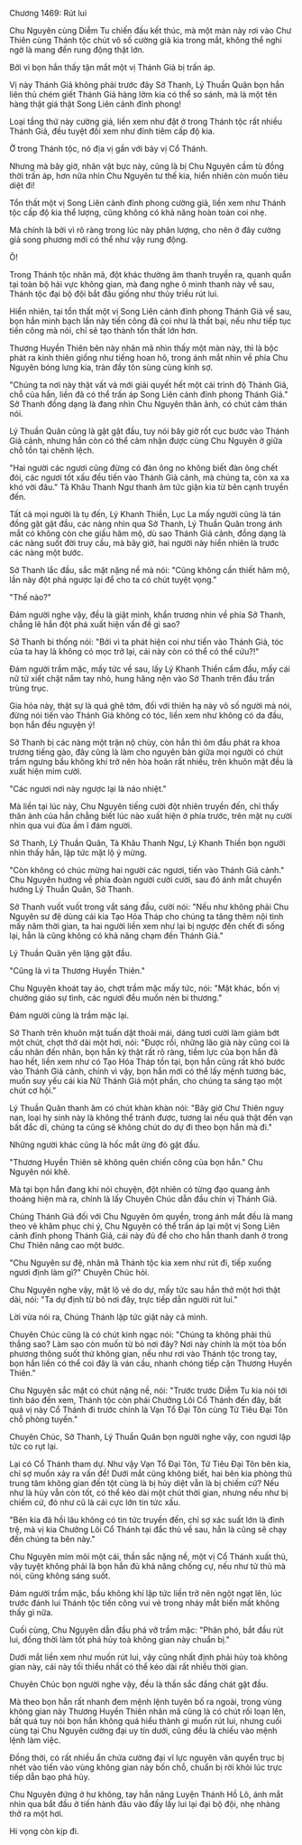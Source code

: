 




Chương 1469: Rút lui


Chu Nguyên cùng Diễm Tu chiến đấu kết thúc, mà một màn này rơi vào Chư Thiên cùng Thánh tộc chút vô số cường giả kia trong mắt, không thể nghi ngờ là mang đến rung động thật lớn.

Bởi vì bọn hắn thấy tận mắt một vị Thánh Giả bị trấn áp.

Vị này Thánh Giả không phải trước đây Sở Thanh, Lý Thuần Quân bọn hắn liên thủ chém giết Thánh Giả hàng lởm kia có thể so sánh, mà là một tên hàng thật giá thật Song Liên cảnh đỉnh phong!

Loại tầng thứ này cường giả, liền xem như đặt ở trong Thánh tộc rất nhiều Thánh Giả, đều tuyệt đối xem như đỉnh tiêm cấp độ kia.

Ở trong Thánh tộc, nó địa vị gần với bảy vị Cổ Thánh.

Nhưng mà bây giờ, nhân vật bực này, cũng là bị Chu Nguyên cầm tù đồng thời trấn áp, hơn nữa nhìn Chu Nguyên tư thế kia, hiển nhiên còn muốn tiêu diệt đi!

Tổn thất một vị Song Liên cảnh đỉnh phong cường giả, liền xem như Thánh tộc cấp độ kia thể lượng, cũng không có khả năng hoàn toàn coi nhẹ.

Mà chính là bởi vì rõ ràng trong lúc này phân lượng, cho nên ở đây cường giả song phương mới có thể như vậy rung động.

Ô!

Trong Thánh tộc nhân mã, đột khác thường âm thanh truyền ra, quanh quẩn tại toàn bộ hải vực không gian, mà đang nghe ô minh thanh này về sau, Thánh tộc đại bộ đội bắt đầu giống như thủy triều rút lui.

Hiển nhiên, tại tổn thất một vị Song Liên cảnh đỉnh phong Thánh Giả về sau, bọn hắn minh bạch lần này tiến công đã coi như là thất bại, nếu như tiếp tục tiến công mà nói, chỉ sẽ tạo thành tổn thất lớn hơn.

Thương Huyền Thiên bên này nhân mã nhìn thấy một màn này, thì là bộc phát ra kinh thiên giống như tiếng hoan hô, trong ánh mắt nhìn về phía Chu Nguyên bóng lưng kia, tràn đầy tôn sùng cùng kính sợ.

"Chúng ta nơi này thật vất vả mới giải quyết hết một cái trình độ Thánh Giả, chỗ của hắn, liền đã có thể trấn áp Song Liên cảnh đỉnh phong Thánh Giả." Sở Thanh đồng dạng là đang nhìn Chu Nguyên thân ảnh, có chút cảm thán nói.

Lý Thuần Quân cũng là gật gật đầu, tuy nói bây giờ rốt cục bước vào Thánh Giả cảnh, nhưng hắn còn có thể cảm nhận được cùng Chu Nguyên ở giữa chỗ tồn tại chênh lệch.

"Hai người các ngươi cũng đừng có đàn ông no không biết đàn ông chết đói, các ngươi tốt xấu đều tiến vào Thánh Giả cảnh, mà chúng ta, còn xa xa khó vời đâu." Tả Khâu Thanh Ngư thanh âm tức giận kia từ bên cạnh truyền đến.

Tất cả mọi người là tụ đến, Lý Khanh Thiền, Lục La mấy người cũng là tán đồng gật gật đầu, các nàng nhìn qua Sở Thanh, Lý Thuần Quân trong ánh mắt có không còn che giấu hâm mộ, dù sao Thánh Giả cảnh, đồng dạng là các nàng suốt đời truy cầu, mà bây giờ, hai người này hiển nhiên là trước các nàng một bước.

Sở Thanh lắc đầu, sắc mặt nặng nề mà nói: "Cũng không cần thiết hâm mộ, lần này đột phá ngược lại để cho ta có chút tuyệt vọng."

"Thế nào?"

Đám người nghe vậy, đều là giật mình, khẩn trương nhìn về phía Sở Thanh, chẳng lẽ hắn đột phá xuất hiện vấn đề gì sao?

Sở Thanh bi thống nói: "Bởi vì ta phát hiện coi như tiến vào Thánh Giả, tóc của ta hay là không có mọc trở lại, cái này còn có thể có thể cứu?!"

Đám người trầm mặc, mấy tức về sau, lấy Lý Khanh Thiền cầm đầu, mấy cái nữ tử xiết chặt nắm tay nhỏ, hung hăng nện vào Sở Thanh trên đầu trần trùng trục.

Gia hỏa này, thật sự là quá ghê tởm, đối với thiên hạ này vô số người mà nói, đừng nói tiến vào Thánh Giả không có tóc, liền xem như không có da đầu, bọn hắn đều nguyện ý!

Sở Thanh bị các nàng một trận nộ chùy, còn hắn thì ôm đầu phát ra khoa trương tiếng gào, đây cũng là làm cho nguyên bản giữa mọi người có chút trầm ngưng bầu không khí trở nên hòa hoãn rất nhiều, trên khuôn mặt đều là xuất hiện mỉm cười.

"Các ngươi nơi này ngược lại là náo nhiệt."

Mà liền tại lúc này, Chu Nguyên tiếng cười đột nhiên truyền đến, chỉ thấy thân ảnh của hắn chẳng biết lúc nào xuất hiện ở phía trước, trên mặt nụ cười nhìn qua vui đùa ầm ĩ đám người.

Sở Thanh, Lý Thuần Quân, Tả Khâu Thanh Ngư, Lý Khanh Thiền bọn người nhìn thấy hắn, lập tức mặt lộ ý mừng.

"Còn không có chúc mừng hai người các ngươi, tiến vào Thánh Giả cảnh." Chu Nguyên hướng về phía đoàn người cười cười, sau đó ánh mắt chuyển hướng Lý Thuần Quân, Sở Thanh.

Sở Thanh vuốt vuốt trong vắt sáng đầu, cười nói: "Nếu như không phải Chu Nguyên sư đệ dùng cái kia Tạo Hóa Tháp cho chúng ta tăng thêm nội tình mấy năm thời gian, ta hai người liền xem như lại bị ngược đến chết đi sống lại, hẳn là cũng không có khả năng chạm đến Thánh Giả."

Lý Thuần Quân yên lặng gật đầu.

"Cũng là vì ta Thương Huyền Thiên."

Chu Nguyên khoát tay áo, chợt trầm mặc mấy tức, nói: "Mặt khác, bốn vị chưởng giáo sự tình, các ngươi đều muốn nén bi thương."

Đám người cũng là trầm mặc lại.

Sở Thanh trên khuôn mặt tuấn dật thoải mái, dáng tươi cười làm giảm bớt một chút, chợt thở dài một hơi, nói: "Được rồi, những lão già này cũng coi là cầu nhân đến nhân, bọn hắn kỳ thật rất rõ ràng, tiềm lực của bọn hắn đã hao hết, liền xem như có Tạo Hóa Tháp tồn tại, bọn hắn cũng rất khó bước vào Thánh Giả cảnh, chính vì vậy, bọn hắn mới có thể lấy mệnh tương bác, muốn suy yếu cái kia Nữ Thánh Giả một phần, cho chúng ta sáng tạo một chút cơ hội."

Lý Thuần Quân thanh âm có chút khàn khàn nói: "Bây giờ Chư Thiên nguy nan, loại hy sinh này là không thể tránh được, tương lai nếu quả thật đến vạn bất đắc dĩ, chúng ta cũng sẽ không chút do dự đi theo bọn hắn mà đi."

Những người khác cũng là hốc mắt ửng đỏ gật đầu.

"Thương Huyền Thiên sẽ không quên chiến công của bọn hắn." Chu Nguyên nói khẽ.

Mà tại bọn hắn đang khi nói chuyện, đột nhiên có từng đạo quang ảnh thoáng hiện mà ra, chính là lấy Chuyên Chúc dẫn đầu chín vị Thánh Giả.

Chúng Thánh Giả đối với Chu Nguyên ôm quyền, trong ánh mắt đều là mang theo vẻ khâm phục chi ý, Chu Nguyên có thể trấn áp lại một vị Song Liên cảnh đỉnh phong Thánh Giả, cái này đủ để cho cho hắn thanh danh ở trong Chư Thiên nâng cao một bước.

"Chu Nguyên sư đệ, nhân mã Thánh tộc kia xem như rút đi, tiếp xuống ngươi định làm gì?" Chuyên Chúc hỏi.

Chu Nguyên nghe vậy, mặt lộ vẻ do dự, mấy tức sau hắn thở một hơi thật dài, nói: "Ta dự định từ bỏ nơi đây, trực tiếp dẫn người rút lui."

Lời vừa nói ra, Chúng Thánh lập tức giật nảy cả mình.

Chuyên Chúc cũng là có chút kinh ngạc nói: "Chúng ta không phải thủ thắng sao? Làm sao còn muốn từ bỏ nơi đây? Nơi này chính là một tòa bốn phương thông suốt thứ không gian, nếu như rơi vào Thánh tộc trong tay, bọn hắn liền có thể coi đây là ván cầu, nhanh chóng tiếp cận Thương Huyền Thiên."

Chu Nguyên sắc mặt có chút nặng nề, nói: "Trước trước Diễm Tu kia nói tới tình báo đến xem, Thánh tộc còn phái Chưởng Lôi Cổ Thánh đến đây, bất quá vị này Cổ Thánh đi trước chính là Vạn Tổ Đại Tôn cùng Tử Tiêu Đại Tôn chỗ phòng tuyến."

Chuyên Chúc, Sở Thanh, Lý Thuần Quân bọn người nghe vậy, con ngươi lập tức co rụt lại.

Lại có Cổ Thánh tham dự. Như vậy Vạn Tổ Đại Tôn, Tử Tiêu Đại Tôn bên kia, chỉ sợ muốn xảy ra vấn đề! Dưới mắt cũng không biết, hai bên kia phòng thủ trung tâm không gian đến tột cùng là bị hủy diệt vẫn là bị chiếm cứ? Nếu như là hủy vẫn còn tốt, có thể kéo dài một chút thời gian, nhưng nếu như bị chiếm cứ, đó như cũ là cái cực lớn tin tức xấu.

"Bên kia đã hồi lâu không có tin tức truyền đến, chỉ sợ xác suất lớn là đình trệ, mà vị kia Chưởng Lôi Cổ Thánh tại đắc thủ về sau, hẳn là cũng sẽ chạy đến chúng ta bên này."

Chu Nguyên mím môi một cái, thần sắc nặng nề, một vị Cổ Thánh xuất thủ, vậy tuyệt không phải là bọn hắn đủ khả năng chống cự, nếu như tử thủ mà nói, cũng không sáng suốt.

Đám người trầm mặc, bầu không khí lập tức liền trở nên ngột ngạt lên, lúc trước đánh lui Thánh tộc tiến công vui vẻ trong nháy mắt biến mất không thấy gì nữa.

Cuối cùng, Chu Nguyên dẫn đầu phá vỡ trầm mặc: "Phân phó, bắt đầu rút lui, đồng thời làm tốt phá hủy toà không gian này chuẩn bị."

Dưới mắt liền xem như muốn rút lui, vậy cũng nhất định phải hủy toà không gian này, cái này tối thiểu nhất có thể kéo dài rất nhiều thời gian.

Chuyên Chúc bọn người nghe vậy, đều là thần sắc đắng chát gật đầu.

Mà theo bọn hắn rất nhanh đem mệnh lệnh tuyên bố ra ngoài, trong vùng không gian này Thương Huyền Thiên nhân mã cũng là có chút rối loạn lên, bất quá tuy nói bọn hắn không quá hiểu thành gì muốn rút lui, nhưng cuối cùng tại Chu Nguyên cường đại uy tín dưới, cũng đều là chiếu vào mệnh lệnh làm việc.

Đồng thời, có rất nhiều ẩn chứa cường đại vĩ lực nguyên văn quyển trục bị nhét vào tiến vào vùng không gian này bốn chỗ, chuẩn bị rời khỏi lúc trực tiếp dẫn bạo phá hủy.

Chu Nguyên đứng ở hư không, tay hắn nâng Luyện Thánh Hồ Lô, ánh mắt nhìn qua bắt đầu ở tiến hành đâu vào đấy lấy lui lại đại bộ đội, nhẹ nhàng thở ra một hơi.

Hi vọng còn kịp đi.




